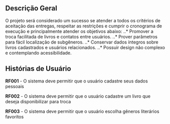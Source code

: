 ## Descrição Geral

O projeto será considerado um sucesso se atender a todos os critérios de
aceitação das entregas, respeitar as restrições e cumprir o cronograma de execução
e principalmente atender os objetivos abaixo:
..* Promover a troca facilitada de livros e contatos entre usuários.
..* Prover parâmetros para fácil localização de subgêneros.
..* Conservar dados íntegros sobre livros cadastrados e usuários relacionados.
..* Possuir design não complexo e contemplando acessibilidade.

## Histórias de Usuário

**RF001** - O sistema deve permitir que o usuário cadastre seus dados pessoais

**RF002** - O sistema deve permitir que o usuário cadastre um livro que deseja disponibilizar para troca

**RF003** - O sistema deve permitir que o usuário escolha gêneros literários favoritos
